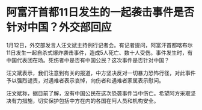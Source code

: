 # 阿富汗首都11日发生的一起袭击事件是否针对中国？外交部回应

1月12日，外交部发言人汪文斌主持例行记者会。有记者提问，阿富汗首都喀布尔11日发生一起自杀式爆炸袭击事件，造成5人死亡、数十人受伤。事件发生时，有中国代表团在场。死伤者中是否有中国公民？这次事件是否针对中国？

汪文斌表示，我们注意到有关的报道，中方坚决反对一切暴力恐怖行径，对此事件予以强烈谴责，对遇难者表示哀悼，向伤者和遇难者家属表示慰问。

汪文斌称，据目前了解，没有中国公民在这次恐袭事件当中伤亡。希望阿方采取坚决有力措施，切实保护包括中方在内的各国在阿人员和机构安全。

